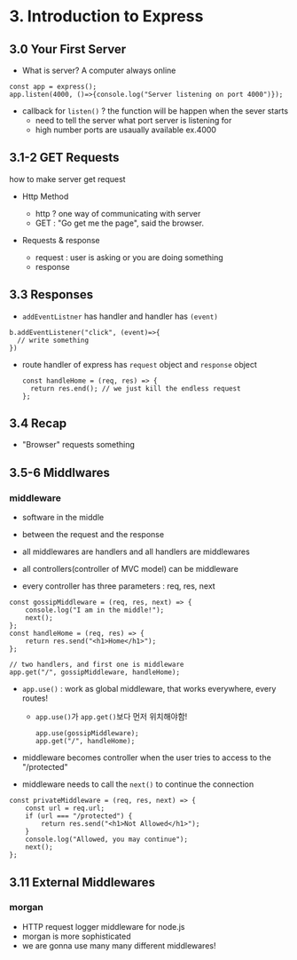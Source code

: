 # 3. Introduction to Express

## 3.0 Your First Server

- What is server? A computer always online

```
const app = express();
app.listen(4000, ()=>{console.log("Server listening on port 4000")});
```

- callback for `listen()` ? the function will be happen when the sever starts
  - need to tell the server what port server is listening for
  - high number ports are usaually available ex.4000

## 3.1-2 GET Requests

how to make server get request

- Http Method

  - http ? one way of communicating with server
  - GET : "Go get me the page", said the browser.

- Requests & response
  - request : user is asking or you are doing something
  - response

## 3.3 Responses

- `addEventListner` has handler and handler has `(event)`

```
b.addEventListener("click", (event)=>{
  // write something
})
```

- route handler of express has `request` object and `response` object
  ```
  const handleHome = (req, res) => {
    return res.end(); // we just kill the endless request
  };
  ```

## 3.4 Recap

- "Browser" requests something

## 3.5-6 Middlwares

### middleware

- software in the middle
- between the request and the response
- all middlewares are handlers and all handlers are middlewares
- all controllers(controller of MVC model) can be middleware

- every controller has three parameters : req, res, next

```
const gossipMiddleware = (req, res, next) => {
	console.log("I am in the middle!");
	next();
};
const handleHome = (req, res) => {
	return res.send("<h1>Home</h1>");
};

// two handlers, and first one is middleware
app.get("/", gossipMiddleware, handleHome);
```

- `app.use()` : work as global middleware, that works everywhere, every routes!

  - `app.use()`가 `app.get()`보다 먼저 위치해야함!
    ```
    app.use(gossipMiddleware);
    app.get("/", handleHome);
    ```

- middleware becomes controller when the user tries to access to the "/protected"
- middleware needs to call the `next()` to continue the connection

```
const privateMiddleware = (req, res, next) => {
	const url = req.url;
	if (url === "/protected") {
		return res.send("<h1>Not Allowed</h1>");
	}
	console.log("Allowed, you may continue");
	next();
};
```

## 3.11 External Middlewares

### morgan

- HTTP request logger middleware for node.js
- morgan is more sophisticated
- we are gonna use many many different middlewares!
